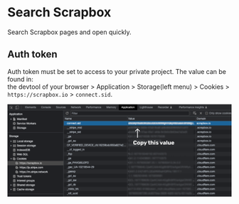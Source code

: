# Search Scrapbox

Search Scrapbox pages and open quickly.

## Auth token
Auth token must be set to access to your private project.
The value can be found in:   
the devtool of your browser > Application > Storage(left menu) > Cookies > `https://scrapbox.io` > `connect.sid`.

![screen shot](./assets/cookie.png)

